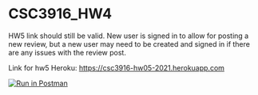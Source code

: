 # CSC3916_HW4

HW5 link should still be valid. 
New user is signed in to allow for posting a new review, but a new user may need to be created and signed in if there are any issues with the review post. 

Link for hw5 Heroku: https://csc3916-hw05-2021.herokuapp.com


[![Run in Postman](https://run.pstmn.io/button.svg)](https://app.getpostman.com/run-collection/c533955f54708333068e#?env%5BCSCI3916%5D=W3sia2V5IjoiYm9va190aXRsZSIsInZhbHVlIjoiVHVyaW5nIiwiZW5hYmxlZCI6ZmFsc2V9LHsia2V5IjoiaWQiLCJ2YWx1ZSI6IlFuVVBCQUFBUUJBSiIsImVuYWJsZWQiOmZhbHNlfSx7ImtleSI6IiRlY2hvX2JvZHkiLCJ2YWx1ZSI6ImhlbGxvIHdvcmxkMSIsImVuYWJsZWQiOnRydWV9LHsia2V5IjoidG9rZW4iLCJ2YWx1ZSI6bnVsbCwiZW5hYmxlZCI6dHJ1ZX1d)
